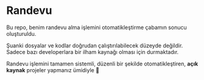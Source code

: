 # Randevu

Bu repo, benim randevu alma işlemini otomatikleştirme çabamın sonucu oluşturuldu.

Şuanki dosyalar ve kodlar doğrudan çalıştırılabilecek düzeyde değildir. Sadece bazı developerlara bir ilham kaynağı olması için durmaktadır.

Randevu işlemini tamamen sistemli, düzenli bir şekilde otomatikleştiren, **açık kaynak** projeler yapmanız ümidiyle 🚀
